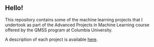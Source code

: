 ## Hello!

This repository contains some of the machine learning projects that I undertook as part of the Advanced Projects in Machine Learning course offered by the QMSS program at Columbia University.

A description of each project is available [here](https://github.com/hal2148/Machine-Learning-Projects/blob/main/ML_Projects.ipynb).
